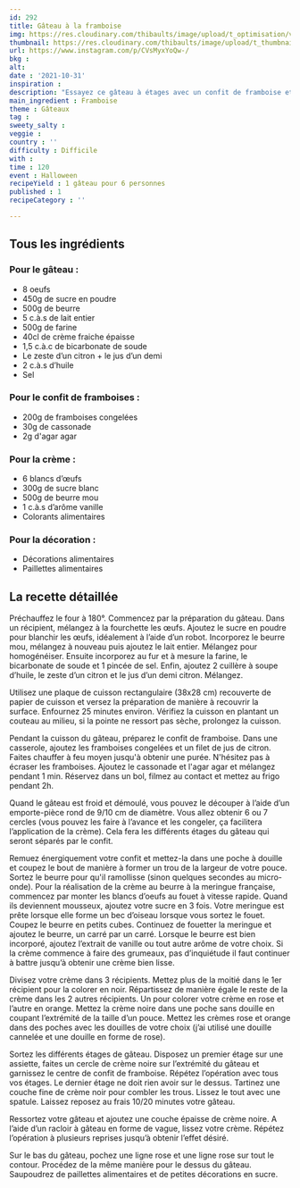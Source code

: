 ```yaml
---
id: 292
title: Gâteau à la framboise
img: https://res.cloudinary.com/thibaults/image/upload/t_optimisation/v1635676683/Recipes/20211031_gateau_framboise.jpg
thumbnail: https://res.cloudinary.com/thibaults/image/upload/t_thumbnail_josie/v1635676683/Recipes/20211031_gateau_framboise.jpg
url: https://www.instagram.com/p/CVsMyxYoQw-/
bkg : 
alt: 
date : '2021-10-31'
inspiration : 
description: "Essayez ce gâteau à étages avec un confit de framboise et de la crème au beurre pour la décoration."
main_ingredient : Framboise
theme : Gâteaux
tag : 
sweety_salty : 
veggie : 
country : ''
difficulty : Difficile
with : 
time : 120
event : Halloween
recipeYield : 1 gâteau pour 6 personnes
published : 1
recipeCategory : ''

---
```


## Tous les ingrédients
### Pour le gâteau : 
 - 8 oeufs
 - 450g de sucre en poudre
 - 500g de beurre
 - 5 c.à.s de lait entier
 - 500g de farine
 - 40cl de crème fraiche épaisse
 - 1,5 c.à.c de bicarbonate de soude
 - Le zeste d’un citron + le jus d’un demi
 - 2 c.à.s d’huile
 - Sel

### Pour le confit de framboises :
 - 200g de framboises congelées
 - 30g de cassonade
 - 2g d'agar agar

### Pour la crème :
 - 6 blancs d’œufs 
 - 300g de sucre blanc 
 - 500g de beurre mou 
 - 1 c.à.s d’arôme vanille 
 - Colorants alimentaires 

### Pour la décoration : 
 - Décorations alimentaires 
 - Paillettes alimentaires 

## La recette détaillée
Préchauffez le four à 180°. Commencez par la préparation du gâteau. Dans un récipient, mélangez à la fourchette les œufs. Ajoutez le sucre en poudre pour blanchir les œufs, idéalement à l’aide d’un robot. Incorporez le beurre mou, mélangez à nouveau puis ajoutez le lait entier. Mélangez pour homogénéiser. Ensuite incorporez au fur et à mesure la farine, le bicarbonate de soude et 1 pincée de sel. Enfin, ajoutez 2 cuillère à soupe d’huile, le zeste d’un citron et le jus d’un demi citron. Mélangez.

Utilisez une plaque de cuisson rectangulaire (38x28 cm) recouverte de papier de cuisson et versez la préparation de manière à recouvrir la surface. Enfournez 25 minutes environ. Vérifiez la cuisson en plantant un couteau au milieu, si la pointe ne ressort pas sèche, prolongez la cuisson.

Pendant la cuisson du gâteau, préparez le confit de framboise. Dans une casserole, ajoutez les framboises congelées et un filet de jus de citron. Faites chauffer à feu moyen jusqu'à obtenir une purée. N'hésitez pas à écraser les framboises. Ajoutez le cassonade et l'agar agar et mélangez pendant 1 min. Réservez dans un bol, filmez au contact et mettez au frigo pendant 2h.

Quand le gâteau est froid et démoulé, vous pouvez le découper à l’aide d’un emporte-pièce rond de 9/10 cm de diamètre. Vous allez obtenir 6 ou 7 cercles (vous pouvez les faire à l’avance et les congeler, ça facilitera l’application de la crème). Cela fera les différents étages du gâteau qui seront séparés par le confit.

Remuez énergiquement votre confit et mettez-la dans une poche à douille et coupez le bout de manière à former un trou de la largeur de votre pouce. Sortez le beurre pour qu'il ramollisse (sinon quelques secondes au micro-onde). Pour la réalisation de la crème au beurre à la meringue française, commencez par monter les blancs d’oeufs au fouet à vitesse rapide. Quand ils deviennent mousseux, ajoutez votre sucre en 3 fois. Votre meringue est prête lorsque elle forme un bec d’oiseau lorsque vous sortez le fouet. Coupez le beurre en petits cubes. Continuez de fouetter la meringue et ajoutez le beurre, un carré par un carré. Lorsque le beurre est bien incorporé, ajoutez l’extrait de vanille ou tout autre arôme de votre choix. Si la crème commence à faire des grumeaux, pas d’inquiétude il faut continuer à battre jusqu’à obtenir une crème bien lisse. 

Divisez votre crème dans 3 récipients. Mettez plus de la moitié dans le 1er récipient pour la colorer en noir. Répartissez de manière égale le reste de la crème dans les 2 autres récipients. Un pour colorer votre crème en rose et l’autre en orange. Mettez la crème noire dans une poche sans douille en coupant l’extrémité de la taille d’un pouce. Mettez les crèmes rose et orange dans des poches avec les douilles de votre choix (j’ai utilisé une douille cannelée et une douille en forme de rose).

Sortez les différents étages de gâteau. Disposez un premier étage sur une assiette, faites un cercle de crème noire sur l’extrémité du gâteau et garnissez le centre de confit de framboise. Répétez l’opération avec tous vos étages. Le dernier étage ne doit rien avoir sur le dessus. Tartinez une couche fine de crème noir pour combler les trous. Lissez le tout avec une spatule. Laissez reposez au frais 10/20 minutes votre gâteau. 

Ressortez votre gâteau et ajoutez une couche épaisse de crème noire. A l’aide d’un racloir à gâteau en forme de vague, lissez votre crème. Répétez l’opération à plusieurs reprises jusqu’à obtenir l’effet désiré. 

Sur le bas du gâteau, pochez une ligne rose et une ligne rose sur tout le contour. Procédez de la même manière pour le dessus du gâteau. Saupoudrez de paillettes alimentaires et de petites décorations en sucre.